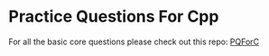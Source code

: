 # Practice Questions For Cpp
For all the basic core questions please check out this repo: [PQForC](https://github.com/VadaPavMan/Basic-Practice-Questions-for-C)
